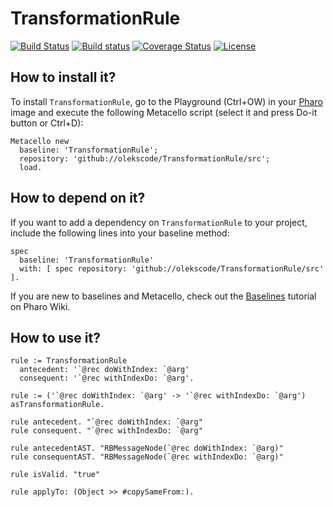 # TransformationRule

[![Build Status](https://travis-ci.org/olekscode/TransformationRule.svg?branch=master)](https://travis-ci.org/olekscode/TransformationRule)
[![Build status](https://ci.appveyor.com/api/projects/status/xyq3u97y1dg1br6f?svg=true)](https://ci.appveyor.com/project/olekscode/transformationrule)
[![Coverage Status](https://coveralls.io/repos/github/olekscode/TransformationRule/badge.svg?branch=master)](https://coveralls.io/github/olekscode/TransformationRule?branch=master)
[![License](https://img.shields.io/badge/license-MIT-blue.svg)](https://raw.githubusercontent.com/olekscode/TransformationRule/master/LICENSE)

## How to install it?

To install `TransformationRule`, go to the Playground (Ctrl+OW) in your [Pharo](https://pharo.org/) image and execute the following Metacello script (select it and press Do-it button or Ctrl+D):

```Smalltalk
Metacello new
  baseline: 'TransformationRule';
  repository: 'github://olekscode/TransformationRule/src';
  load.
```

## How to depend on it?

If you want to add a dependency on `TransformationRule` to your project, include the following lines into your baseline method:

```Smalltalk
spec
  baseline: 'TransformationRule'
  with: [ spec repository: 'github://olekscode/TransformationRule/src' ].
```

If you are new to baselines and Metacello, check out the [Baselines](https://github.com/pharo-open-documentation/pharo-wiki/blob/master/General/Baselines.md) tutorial on Pharo Wiki.

## How to use it?

```Smalltalk
rule := TransformationRule
  antecedent: '`@rec doWithIndex: `@arg'
  consequent: '`@rec withIndexDo: `@arg'.
```

```Smalltalk
rule := ('`@rec doWithIndex: `@arg' -> '`@rec withIndexDo: `@arg') asTransformationRule.
```

```Smalltalk
rule antecedent. "`@rec doWithIndex: `@arg"
rule consequent. "`@rec withIndexDo: `@arg"

rule antecedentAST. "RBMessageNode(`@rec doWithIndex: `@arg)"
rule consequentAST. "RBMessageNode(`@rec withIndexDo: `@arg)"

rule isValid. "true"
```

```Smalltalk
rule applyTo: (Object >> #copySameFrom:).
```
